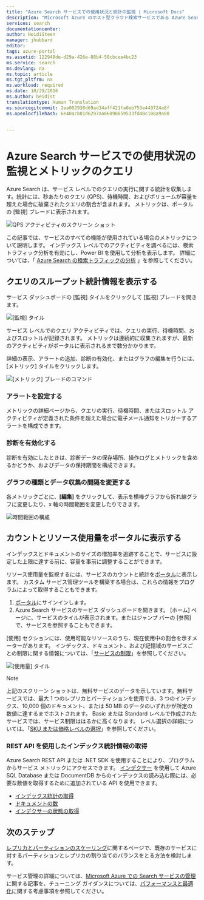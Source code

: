 ```yaml
---
title: "Azure Search サービスでの使用状況と統計の監視 | Microsoft Docs"
description: "Microsoft Azure のホスト型クラウド検索サービスである Azure Search のリソース使用量とインデックス サイズを追跡記録します。"
services: search
documentationcenter: 
author: HeidiSteen
manager: jhubbard
editor: 
tags: azure-portal
ms.assetid: 122948de-d29a-426e-88b4-58cbcee4bc23
ms.service: search
ms.devlang: na
ms.topic: article
ms.tgt_pltfrm: na
ms.workload: required
ms.date: 10/29/2016
ms.author: heidist
translationtype: Human Translation
ms.sourcegitcommit: 2ea002938d69ad34aff421fa0eb753e449724a8f
ms.openlocfilehash: 6e40acb01d6297aa66090859533fd48c108a9a88


---
```

# <a name="monitor-usage-and-query-metrics-in-an-azure-search-service"></a>Azure Search サービスでの使用状況の監視とメトリックのクエリ
Azure Search は、サービス レベルでのクエリの実行に関する統計を収集します。統計には、秒あたりのクエリ (QPS)、待機時間、およびボリュームが容量を超えた場合に破棄されたクエリの割合が含まれます。 メトリックは、ポータルの [監視] ブレードに表示されます。

   ![QPS アクティビティのスクリーン ショット][5]

この記事では、サービスのすべての機能が使用されている場合のメトリックについて説明します。 インデックス レベルでのアクティビティを調べるには、検索トラフィック分析を有効にし、Power BI を使用して分析を表示します。 詳細については、「 [Azure Search の検索トラフィックの分析](search-traffic-analytics.md) 」を参照してください。

## <a name="view-query-throughput-statistics"></a>クエリのスループット統計情報を表示する
サービス ダッシュボードの [監視] タイルをクリックして [監視] ブレードを開きます。

   ![[監視] タイル][2]

サービス レベルでのクエリ アクティビティでは、クエリの実行、待機時間、およびスロットルが記録されます。 メトリックは連続的に収集されますが、最新のアクティビティがポータルに表示されるまで数分かかります。 

詳細の表示、アラートの追加、診断の有効化、またはグラフの編集を行うには、[メトリック] タイルをクリックします。

  ![[メトリック] ブレードのコマンド][4]

### <a name="set-up-alerts"></a>アラートを設定する
メトリックの詳細ページから、クエリの実行、待機時間、またはスロットル アクティビティが定義された条件を超えた場合に電子メール通知をトリガーするアラートを構成できます。

### <a name="enable-diagnostics"></a>診断を有効化する
診断を有効にしたときは、診断データの保存場所、操作ログとメトリックを含めるかどうか、およびデータの保持期間を構成できます。

### <a name="change-chart-type-and-data-collection-interval"></a>グラフの種類とデータ収集の間隔を変更する
各メトリックごとに、**[編集]** をクリックして、表示を横棒グラフから折れ線グラフに変更したり、x 軸の時間範囲を変更したりできます。

  ![時間範囲の構成][3]

## <a name="view-counts-and-resource-usage-in-the-portal"></a>カウントとリソース使用量をポータルに表示する
インデックスとドキュメントのサイズの増加率を追跡することで、サービスに設定した上限に達する前に、容量を事前に調整することができます。 

リソース使用量を監視するには、サービスのカウントと統計を[ポータル](https://portal.azure.com)に表示します。 カスタム サービス管理ツールを構築する場合は、これらの情報をプログラムによって取得することもできます。

1. [ポータル](https://portal.azure.com)にサインインします。 
2. Azure Search サービスのサービス ダッシュボードを開きます。 [ホーム] ページに、サービスのタイルが表示されます。またはジャンプ バーの [参照] で、サービスを参照することもできます。 

[使用] セクションには、使用可能なリソースのうち、現在使用中の割合を示すメーターがあります。 インデックス、ドキュメント、および記憶域のサービスごとの制限に関する情報については、「[サービスの制限](search-limits-quotas-capacity.md)」を参照してください。

  ![[使用量] タイル][1]

> [!NOTE]
> 上記のスクリーン ショットは、無料サービスのデータを示しています。無料サービスでは、最大 1 つのレプリカとパーティションを使用でき、3 つのインデックス、10,000 個のドキュメント、または 50 MB のデータのいずれかが所定の数値に達するまでホストされます。 Basic または Standard レベルで作成されたサービスでは、サービス制限ははるかに高くなります。 レベル選択の詳細については、「[SKU または価格レベルの選択](search-sku-tier.md)」を参照してください。
> 
> 

### <a name="get-index-statistics-using-the-rest-api"></a>REST API を使用したインデックス統計情報の取得
Azure Search REST API または .NET SDK を使用することにより、プログラムからサービス メトリックにアクセスできます。  [インデクサー](https://msdn.microsoft.com/library/azure/dn946891.aspx) を使用して Azure SQL Database または DocumentDB からのインデックスの読み込む際には、必要な数値を取得するために追加されている API を使用できます。 

* [インデックス統計の取得](https://msdn.microsoft.com/library/azure/dn798942.aspx)
* [ドキュメントの数](https://msdn.microsoft.com/library/azure/dn798924.aspx)
* [インデクサーの状態の取得](https://msdn.microsoft.com/library/azure/dn946884.aspx)

## <a name="next-steps"></a>次のステップ
[レプリカとパーティションのスケーリング](search-limits-quotas-capacity.md)に関するページで、既存のサービスに対するパーティションとレプリカの割り当てのバランスをとる方法を検討します。 

サービス管理の詳細については、[Microsoft Azure での Search サービスの管理](search-manage.md)に関する記事を、チューニング ガイダンスについては、[パフォーマンスと最適化](search-performance-optimization.md)に関する考慮事項を参照してください。

<!--Image references-->
[1]: ./media/search-monitor-usage/AzureSearch-Monitor1.PNG
[2]: ./media/search-monitor-usage/AzSearch-Monitor-Tile.PNG
[3]: ./media/search-monitor-usage/AzSearch-Monitor-Intervals.PNG
[4]: ./media/search-monitor-usage/AzSearch-Monitor-AlertCmd.PNG
[5]: ./media/search-monitor-usage/AzSearch-Monitor-BarChart.PNG








<!--HONumber=Nov16_HO3-->



